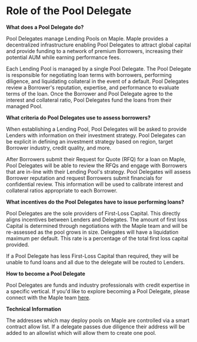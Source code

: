 # Role of the Pool Delegate

**What does a Pool Delegate do?**

Pool Delegates manage Lending Pools on Maple. Maple provides a decentralized infrastructure enabling Pool Delegates to attract global capital and provide funding to a network of premium Borrowers, increasing their potential AUM while earning performance fees.

Each Lending Pool is managed by a single Pool Delegate. The Pool Delegate is responsible for negotiating loan terms with borrowers, performing diligence, and liquidating collateral in the event of a default. Pool Delegates review a Borrower's reputation, expertise, and performance to evaluate terms of the loan. Once the Borrower and Pool Delegate agree to the interest and collateral ratio, Pool Delegates fund the loans from their managed Pool.

**What criteria do Pool Delegates use to assess borrowers?**

When establishing a Lending Pool, Pool Delegates will be asked to provide Lenders with information on their investment strategy. Pool Delegates can be explicit in defining an investment strategy based on region, target Borrower industry, credit quality, and more.

After Borrowers submit their Request for Quote (RFQ) for a loan on Maple, Pool Delegates will be able to review the RFQs and engage with Borrowers that are in-line with their Lending Pool's strategy. Pool Delegates will assess Borrower reputation and request Borrowers submit financials for confidential review. This information will be used to calibrate interest and collateral ratios appropriate to each Borrower.

**What incentives do the Pool Delegates have to issue performing loans?**

Pool Delegates are the sole providers of First-Loss Capital. This directly aligns incentives between Lenders and Delegates. The amount of first loss Capital is determined through negotiations with the Maple team and will be re-assessed as the pool grows in size. Delegates will have a liquidation maximum per default. This rate is a percentage of the total first loss capital provided.

If a Pool Delegate has less First-Loss Capital than required, they will be unable to fund loans and all due to the delegate will be routed to Lenders.

**How to become a Pool Delegate**

Pool Delegates are funds and industry professionals with credit expertise in a specific vertical. If you'd like to explore becoming a Pool Delegate, please connect with the Maple team [here](https://maple.finance/contact/#form).

**Technical Information**

The addresses which may deploy pools on Maple are controlled via a smart contract allow list. If a delegate passes due diligence their address will be added to an allowlist which will allow them to create one pool.

